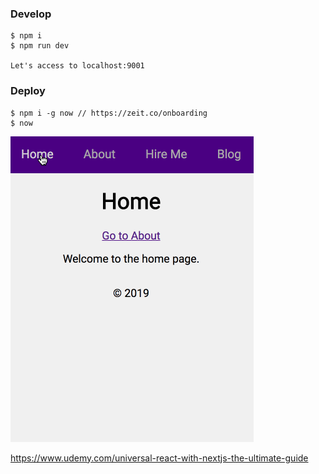 ### Develop
```
$ npm i
$ npm run dev

Let's access to localhost:9001
```

### Deploy
```
$ npm i -g now // https://zeit.co/onboarding
$ now
```

![next-portfolio](next-portfolio.gif)

https://www.udemy.com/universal-react-with-nextjs-the-ultimate-guide
